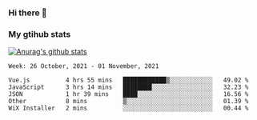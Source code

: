 ### Hi there 👋

### My gtihub stats

[![Anurag's github stats](https://github-readme-stats.vercel.app/api?username=gaozhidong)](https://github.com/gaozhidong/github-readme-stats)

<!--START_SECTION:waka-->
```text
Week: 26 October, 2021 - 01 November, 2021

Vue.js          4 hrs 55 mins   ████████████▒░░░░░░░░░░░░   49.02 % 
JavaScript      3 hrs 14 mins   ████████░░░░░░░░░░░░░░░░░   32.23 % 
JSON            1 hr 39 mins    ████░░░░░░░░░░░░░░░░░░░░░   16.56 % 
Other           8 mins          ▒░░░░░░░░░░░░░░░░░░░░░░░░   01.39 % 
WiX Installer   2 mins          ░░░░░░░░░░░░░░░░░░░░░░░░░   00.44 % 
```
<!--END_SECTION:waka-->